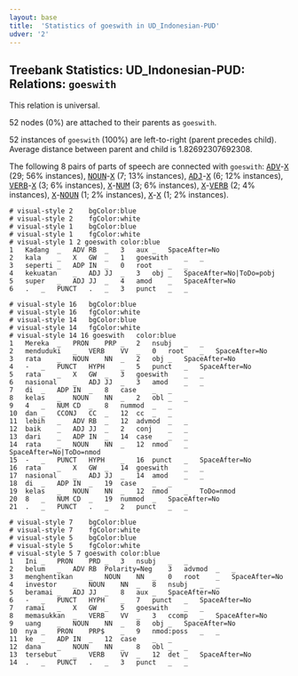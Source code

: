 ```yaml
---
layout: base
title:  'Statistics of goeswith in UD_Indonesian-PUD'
udver: '2'
---
```


## Treebank Statistics: UD_Indonesian-PUD: Relations: `goeswith`

This relation is universal.

52 nodes (0%) are attached to their parents as `goeswith`.

52 instances of `goeswith` (100%) are left-to-right (parent precedes child).
Average distance between parent and child is 1.82692307692308.

The following 8 pairs of parts of speech are connected with `goeswith`: <tt><a href="id_pud-pos-ADV.html">ADV</a></tt>-<tt><a href="id_pud-pos-X.html">X</a></tt> (29; 56% instances), <tt><a href="id_pud-pos-NOUN.html">NOUN</a></tt>-<tt><a href="id_pud-pos-X.html">X</a></tt> (7; 13% instances), <tt><a href="id_pud-pos-ADJ.html">ADJ</a></tt>-<tt><a href="id_pud-pos-X.html">X</a></tt> (6; 12% instances), <tt><a href="id_pud-pos-VERB.html">VERB</a></tt>-<tt><a href="id_pud-pos-X.html">X</a></tt> (3; 6% instances), <tt><a href="id_pud-pos-X.html">X</a></tt>-<tt><a href="id_pud-pos-NUM.html">NUM</a></tt> (3; 6% instances), <tt><a href="id_pud-pos-X.html">X</a></tt>-<tt><a href="id_pud-pos-VERB.html">VERB</a></tt> (2; 4% instances), <tt><a href="id_pud-pos-X.html">X</a></tt>-<tt><a href="id_pud-pos-NOUN.html">NOUN</a></tt> (1; 2% instances), <tt><a href="id_pud-pos-X.html">X</a></tt>-<tt><a href="id_pud-pos-X.html">X</a></tt> (1; 2% instances).


~~~ conllu
# visual-style 2	bgColor:blue
# visual-style 2	fgColor:white
# visual-style 1	bgColor:blue
# visual-style 1	fgColor:white
# visual-style 1 2 goeswith	color:blue
1	Kadang	_	ADV	RB	_	3	aux	_	SpaceAfter=No
2	kala	_	X	GW	_	1	goeswith	_	_
3	seperti	_	ADP	IN	_	0	root	_	_
4	kekuatan	_	ADJ	JJ	_	3	obj	_	SpaceAfter=No|ToDo=pobj
5	super	_	ADJ	JJ	_	4	amod	_	SpaceAfter=No
6	.	_	PUNCT	.	_	3	punct	_	_

~~~


~~~ conllu
# visual-style 16	bgColor:blue
# visual-style 16	fgColor:white
# visual-style 14	bgColor:blue
# visual-style 14	fgColor:white
# visual-style 14 16 goeswith	color:blue
1	Mereka	_	PRON	PRP	_	2	nsubj	_	_
2	menduduki	_	VERB	VV	_	0	root	_	SpaceAfter=No
3	rata	_	NOUN	NN	_	2	obj	_	SpaceAfter=No
4	-	_	PUNCT	HYPH	_	5	punct	_	SpaceAfter=No
5	rata	_	X	GW	_	3	goeswith	_	_
6	nasional	_	ADJ	JJ	_	3	amod	_	_
7	di	_	ADP	IN	_	8	case	_	_
8	kelas	_	NOUN	NN	_	2	obl	_	_
9	4	_	NUM	CD	_	8	nummod	_	_
10	dan	_	CCONJ	CC	_	12	cc	_	_
11	lebih	_	ADV	RB	_	12	advmod	_	_
12	baik	_	ADJ	JJ	_	2	conj	_	_
13	dari	_	ADP	IN	_	14	case	_	_
14	rata	_	NOUN	NN	_	12	nmod	_	SpaceAfter=No|ToDo=nmod
15	-	_	PUNCT	HYPH	_	16	punct	_	SpaceAfter=No
16	rata	_	X	GW	_	14	goeswith	_	_
17	nasional	_	ADJ	JJ	_	14	amod	_	_
18	di	_	ADP	IN	_	19	case	_	_
19	kelas	_	NOUN	NN	_	12	nmod	_	ToDo=nmod
20	8	_	NUM	CD	_	19	nummod	_	SpaceAfter=No
21	.	_	PUNCT	.	_	2	punct	_	_

~~~


~~~ conllu
# visual-style 7	bgColor:blue
# visual-style 7	fgColor:white
# visual-style 5	bgColor:blue
# visual-style 5	fgColor:white
# visual-style 5 7 goeswith	color:blue
1	Ini	_	PRON	PRD	_	3	nsubj	_	_
2	belum	_	ADV	RB	Polarity=Neg	3	advmod	_	_
3	menghentikan	_	NOUN	NN	_	0	root	_	SpaceAfter=No
4	investor	_	NOUN	NN	_	8	nsubj	_	_
5	beramai	_	ADJ	JJ	_	8	aux	_	SpaceAfter=No
6	-	_	PUNCT	HYPH	_	7	punct	_	SpaceAfter=No
7	ramai	_	X	GW	_	5	goeswith	_	_
8	memasukkan	_	VERB	VV	_	3	ccomp	_	SpaceAfter=No
9	uang	_	NOUN	NN	_	8	obj	_	SpaceAfter=No
10	nya	_	PRON	PRP$	_	9	nmod:poss	_	_
11	ke	_	ADP	IN	_	12	case	_	_
12	dana	_	NOUN	NN	_	8	obl	_	_
13	tersebut	_	VERB	VV	_	12	det	_	SpaceAfter=No
14	.	_	PUNCT	.	_	3	punct	_	_

~~~


